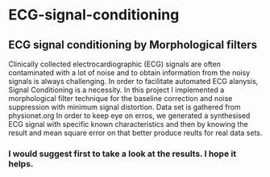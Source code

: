 # ECG-signal-conditioning
## ECG signal conditioning by Morphological filters
Clinically collected electrocardiographic (ECG) signals are often contaminated with a lot of noise and to obtain information from the noisy signals is always challenging. In order to facilitate automated ECG alanysis, Signal Conditioning is a necessity. In this project I implemented a morphological filter technique for the baseline correction and noise suppression with minimum signal distortion.
Data set is gathered from physionet.org
In order to keep eye on erros, we generated a synthesised ECG signal with specific known characteristics and then by knowing the result and mean square error on that better produce reults for real data sets.

### I would suggest first to take a look at the results. I hope it helps. 
